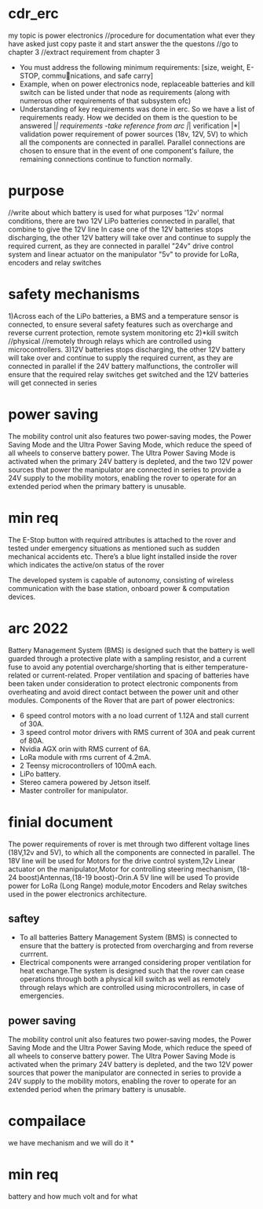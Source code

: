 # cdr_erc
my topic is power electronics
//procedure for documentation
what ever they have asked just copy paste it and start answer the the questons
//go to chapter 3 
//extract requirement from chapter 3
* You must address the following minimum requirements: [size, weight, E-STOP, communications, and safe carry]
* Example, when on power electronics node, replaceable batteries and kill switch can be listed under that node as requirements
(along with numerous other requirements of that subsystem ofc)
* Understanding of key requirements was done in erc. So we have a list of requirements ready.
How we decided on them is the question to be answered
|*| requirements -take reference from arc 
|*| verification
|*| validation
power requirement of power sources (18v, 12V, 5V) to which all the components are connected in parallel.
Parallel connections are chosen to ensure that in the event of one component's failure, the remaining connections continue to function normally.
# purpose 
 //write about which battery is used for what purposes
 '12v'
normal conditions, there are two 12V LiPo batteries connected in parallel, that combine to give the 12V line
In case one of the 12V batteries stops discharging, the other 12V battery will take over and continue to supply the required current, as they are connected in parallel
 "24v"
  drive control system and linear actuator on the manipulator
  "5v"
  to provide for LoRa, encoders and relay switches
# safety mechanisms
1)Across each of the LiPo batteries, a BMS and a temperature sensor is connected, to ensure several safety features such as overcharge and reverse current protection, remote system monitoring etc
2)*kill switch 
 //physical 
 //remotely through relays which are controlled using microcontrollers.
 3)12V batteries stops discharging, the other 12V battery will take over and continue to supply the required current, as they are connected in parallel
   if the 24V battery malfunctions, the controller will ensure that the required relay switches get switched and the 12V batteries will get connected in series

# power saving 
The mobility control unit also features
two power-saving modes, the Power Saving Mode and the Ultra Power Saving Mode, which reduce the
speed of all wheels to conserve battery power. The Ultra Power Saving Mode is activated when the
primary 24V battery is depleted, and the two 12V power sources that power the manipulator are
connected in series to provide a 24V supply to the mobility motors, enabling the rover to operate for an
extended period when the primary battery is unusable.

# min req
The E-Stop button with required attributes is attached to the rover and tested under emergency situations as mentioned such as sudden mechanical accidents etc.  There’s a blue light installed inside the rover which indicates the active/on status of the rover

The developed system is capable of autonomy, consisting of wireless communication with the base station, onboard power & computation devices.

# arc 2022
Battery Management System (BMS) is designed such that the battery is well guarded through a
protective plate with a sampling resistor, and a current fuse to avoid any potential
overcharge/shorting that is either temperature-related or current-related. Proper ventilation and
spacing of batteries have been taken under consideration to protect electronic components from
overheating and avoid direct contact between the power unit and other modules.
Components of the Rover that are part of power electronics:
- 6 speed control motors with a no load current of 1.12A and stall current of 30A.
- 3 speed control motor drivers with RMS current of 30A and peak current of 80A.
- Nvidia AGX orin with RMS current of 6A.
- LoRa module with rms current of 4.2mA.
- 2 Teensy microcontrollers of 100mA each.
- LiPo battery.
- Stereo camera powered by Jetson itself.
- Master controller for manipulator.

# finial document 
The power requirements of rover is met through two different voltage lines (18V,12v and 5V), to which all the components are connected in parallel.
The 18V line will be used for Motors for the drive control system,12v Linear actuator on the manipulator,Motor for controlling steering mechanism,
(18-24 boost)Antennas,(18-19 boost)-Orin.A 5V line will be used To provide power for LoRa (Long Range) module,motor Encoders and Relay switches used in the power electronics architecture.

## saftey
* To all batteries Battery Management System (BMS) is connected to ensure that the battery is protected from overcharging and from reverse currrent.
* Electrical components were arranged considering proper ventilation for heat exchange.The system is designed such that the rover can cease operations through both a physical kill switch as well as remotely through relays which are controlled using microcontrollers, in case of emergencies.
## power saving 
The mobility control unit also features
two power-saving modes, the Power Saving Mode and the Ultra Power Saving Mode, which reduce the
speed of all wheels to conserve battery power. The Ultra Power Saving Mode is activated when the
primary 24V battery is depleted, and the two 12V power sources that power the manipulator are
connected in series to provide a 24V supply to the mobility motors, enabling the rover to operate for an
extended period when the primary battery is unusable.
# compailace 
we have mechanism and we will do it
*
# min req 
battery and how much volt and for what
